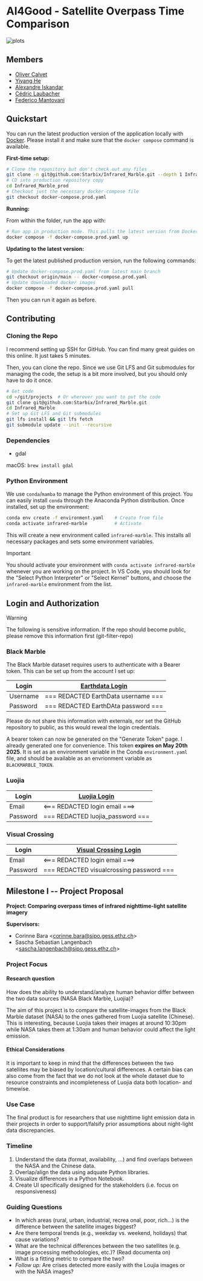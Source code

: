# AI4Good - Satellite Overpass Time Comparison

![plots](assets/plots.webp)

## Members

-   [Oliver Calvet](mailto:ocalvet@student.ethz.ch)
-   [Yiyang He](mailto:yiyahe@student.ethz.ch)
-   [Alexandre Iskandar](mailto:aiskandar@student.ethz.ch)
-   [Cédric Laubacher](mailto:cedric@laubacher.io)
-   [Federico Mantovani](mailto:fmantova@student.ethz.ch)

## Quickstart

You can run the latest production version of the application locally with [Docker](https://www.docker.com/). Please
install it and make sure that the `docker compose` command is available.

**First-time setup:**

```sh
# Clone the repository but don't check out any files
git clone -n git@github.com:Starbix/Infrared_Marble.git --depth 1 Infrared_Marble_prod
# CD into production repository copy
cd Infrared_Marble_prod
# Checkout just the necessary docker-compose file
git checkout docker-compose.prod.yaml
```

**Running:**

From within the folder, run the app with:

```sh
# Run app in production mode. This pulls the latest version from Docker Hub if not already downloaded
docker compose -f docker-compose.prod.yaml up
```

**Updating to the latest version:**

To get the latest published production version, run the following commands:

```sh
# Update docker-compose.prod.yaml from latest main branch
git checkout origin/main -- docker-compose.prod.yaml
# Update downloaded docker images
docker compose -f docker-compose.prod.yaml pull
```

Then you can run it again as before.

## Contributing

### Cloning the Repo

I recommend setting up SSH for GitHub. You can find many great guides on this online. It just takes 5 minutes.

Then, you can clone the repo. Since we use Git LFS and Git submodules for managing the code, the setup is a bit more
involved, but you should only have to do it once.

```sh
# Get code
cd ~/git/projects  # Or wherever you want to put the code
git clone git@github.com:Starbix/Infrared_Marble.git
cd Infrared_Marble
# Set up Git LFS and Git submodules
git lfs install && git lfs fetch
git submodule update --init --recursive
```

### Dependencies

-   gdal

macOS: `brew install gdal`

### Python Environment

We use `conda`/`mamba` to manage the Python environment of this project. You can easily install `conda` through the
Anaconda Python distribution. Once installed, set up the environment:

```sh
conda env create -f environment.yaml    # Create from file
conda activate infrared-marble          # Activate
```

This will create a new environment called `infrared-marble`. This installs all necessary packages and sets some
environment variables.

> [!IMPORTANT]
>
> You should activate your environment with `conda activate infrared-marble` whenever you are working on the project. In
> VS Code, you should look for the "Select Python Interpreter" or "Select Kernel" buttons, and choose the
> `infrared-marble` environment from the list.

## Login and Authorization

> [!WARNING]
>
> The following is sensitive information. If the repo should become public, please remove this information first
> (git-filter-repo)

### Black Marble

The Black Marble dataset requires users to authenticate with a Bearer token. This can be set up from the account I set
up:

| Login    | [Earthdata Login](https://urs.earthdata.nasa.gov/profile) |
| -------- | --------------------------------------------------------- |
| Username | === REDACTED EarthData username ===                                       |
| Password | === REDACTED EarthDAta password ===                                       |

Please do not share this information with externals, nor set the GitHub repository to public, as this would reveal the
login credentials.

A bearer token can now be generated on the "Generate Token" page. I already generated one for convenience. This token
**expires on May 20th 2025**. It is set as an environment variable in the Conda `environment.yaml` file, and should be
available as an envrionment variable as `BLACKMARBLE_TOKEN`.

### Luojia

| Login    | [Luojia Login](http://59.175.109.173:8888/app/login_en.html) |
| -------- | ------------------------------------------------------------ |
| Email    | <=== REDACTED login email ===>                                       |
| Password | === REDACTED luojia_password ===                                               |

### Visual Crossing

| Login    | [Visual Crossing Login](https://www.visualcrossing.com/account/login) |
| -------- | --------------------------------------------------------------------- |
| Email    | <=== REDACTED login email ===>                                                |
| Password | === REDACTED visualcrossing password ===                                     |

## Milestone I -- Project Proposal

**Project: Comparing overpass times of infrared nighttime-light satellite imagery**

**Supervisors:**

-   Corinne Bara \<<corinne.bara@sipo.gess.ethz.ch>\>
-   Sascha Sebastian Langenbach \<<sascha.langenbach@sipo.gess.ethz.ch>\>

### Project Focus

#### Research question

How does the ability to understand/analyze human behavior differ between the two data sources (NASA Black Marble,
Luojia)?

The aim of this project is to compare the satellite-images from the Black Marble dataset (NASA) to the ones gathered
from Luojia satellite (Chinese). This is interesting, because Luojia takes their images at around 10:30pm while NASA
takes them at 1:30am and human behavior could affect the light emission.

#### Ethical Considerations

It is important to keep in mind that the differences between the two satellites may be biased by location/cultural
differences. A certain bias can also come from the fact that we do not look at the whole dataset due to resource
constraints and incompleteness of Luojia data both location- and timewise.

### Use Case

The final product is for researchers that use nighttime light emission data in their projects in order to
support/falsify prior assumptions about night-light data discrepancies.

### Timeline

1. Understand the data (format, availability, ...) and find overlaps between the NASA and the Chinese data.
2. Overlap/align the data using adquate Python libraries.
3. Visualize differences in a Python Notebook.
4. Create UI specifically designed for the stakeholders (i.e. focus on responsiveness)

### Guiding Questions

-   In which areas (rural, urban, industrial, recrea onal, poor, rich…) is the difference between the satellite images
    biggest?
-   Are there temporal trends (e.g., weekday vs. weekend, holidays) that cause variations?
-   What are the technical differences between the two satellites (e.g. image processing methodologies, etc.)? (Read
    documenta on)
-   What is a fitting metric to compare the two?
-   _Follow up:_ Are crises detected more easily with the Loujia images or with the NASA images?

